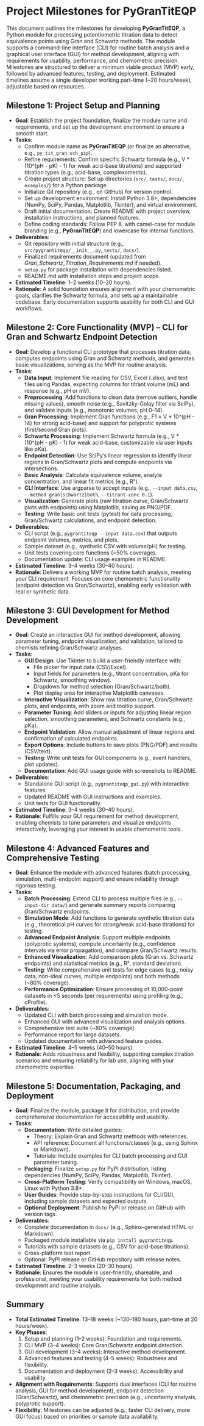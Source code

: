 # Project Milestones for PyGranTitEQP

This document outlines the milestones for developing **PyGranTitEQP**, a Python module for processing potentiometric titration data to detect equivalence points using Gran and Schwartz methods. The module supports a command-line interface (CLI) for routine batch analysis and a graphical user interface (GUI) for method development, aligning with requirements for usability, performance, and chemometric precision. Milestones are structured to deliver a minimum viable product (MVP) early, followed by advanced features, testing, and deployment. Estimated timelines assume a single developer working part-time (~20 hours/week), adjustable based on resources.

## Milestone 1: Project Setup and Planning
- **Goal**: Establish the project foundation, finalize the module name and requirements, and set up the development environment to ensure a smooth start.
- **Tasks**:
  - Confirm module name as **PyGranTitEQP** (or finalize an alternative, e.g., `py_tit_gran_sch_pip`).
  - Refine requirements: Confirm specific Schwartz formula (e.g., V * (10^(pH - pK) - 1) for weak acid-base titrations) and supported titration types (e.g., acid-base, complexometric).
  - Create project structure: Set up directories (`src/`, `tests/`, `docs/`, `examples/`) for a Python package.
  - Initialize Git repository (e.g., on GitHub) for version control.
  - Set up development environment: Install Python 3.8+, dependencies (NumPy, SciPy, Pandas, Matplotlib, Tkinter), and virtual environment.
  - Draft initial documentation: Create README with project overview, installation instructions, and planned features.
  - Define coding standards: Follow PEP 8, with camel-case for module branding (e.g., **PyGranTitEQP**) and lowercase for internal functions.
- **Deliverables**:
  - Git repository with initial structure (e.g., `src/pygrantiteqp/__init__.py`, `tests/`, `docs/`).
  - Finalized requirements document (updated from *Gran_Schwartz_Titration_Requirements.md* if needed).
  - `setup.py` for package installation with dependencies listed.
  - README.md with installation steps and project scope.
- **Estimated Timeline**: 1–2 weeks (10–20 hours).
- **Rationale**: A solid foundation ensures alignment with your chemometric goals, clarifies the Schwartz formula, and sets up a maintainable codebase. Early documentation supports usability for both CLI and GUI workflows.

## Milestone 2: Core Functionality (MVP) – CLI for Gran and Schwartz Endpoint Detection
- **Goal**: Develop a functional CLI prototype that processes titration data, computes endpoints using Gran and Schwartz methods, and generates basic visualizations, serving as the MVP for routine analysis.
- **Tasks**:
  - **Data Input**: Implement file reading for CSV, Excel (.xlsx), and text files using Pandas, expecting columns for titrant volume (mL) and response (e.g., pH or mV).
  - **Preprocessing**: Add functions to clean data (remove outliers, handle missing values), smooth noise (e.g., Savitzky-Golay filter via SciPy), and validate inputs (e.g., monotonic volumes, pH 0–14).
  - **Gran Processing**: Implement Gran functions (e.g., F1 = V * 10^(pH - 14) for strong acid-base) and support for polyprotic systems (first/second Gran plots).
  - **Schwartz Processing**: Implement Schwartz formula (e.g., V * (10^(pH - pK) - 1) for weak acid-base, customizable via user inputs like pKa).
  - **Endpoint Detection**: Use SciPy’s linear regression to identify linear regions in Gran/Schwartz plots and compute endpoints via intersections.
  - **Basic Analysis**: Calculate equivalence volume, analyte concentration, and linear fit metrics (e.g., R²).
  - **CLI Interface**: Use argparse to accept inputs (e.g., `--input data.csv`, `--method gran|schwartz|both`, `--titrant-conc 0.1`).
  - **Visualization**: Generate plots (raw titration curve, Gran/Schwartz plots with endpoints) using Matplotlib, saving as PNG/PDF.
  - **Testing**: Write basic unit tests (pytest) for data processing, Gran/Schwartz calculations, and endpoint detection.
- **Deliverables**:
  - CLI script (e.g., `pygrantiteqp --input data.csv`) that outputs endpoint volumes, metrics, and plots.
  - Sample dataset (e.g., synthetic CSV with volume/pH) for testing.
  - Unit tests covering core functions (~50% coverage).
  - Documentation update: CLI usage examples in README.
- **Estimated Timeline**: 3–4 weeks (30–40 hours).
- **Rationale**: Delivers a working MVP for routine batch analysis, meeting your CLI requirement. Focuses on core chemometric functionality (endpoint detection via Gran/Schwartz), enabling early validation with real or synthetic data.

## Milestone 3: GUI Development for Method Development
- **Goal**: Create an interactive GUI for method development, allowing parameter tuning, endpoint visualization, and validation, tailored to chemists refining Gran/Schwartz analyses.
- **Tasks**:
  - **GUI Design**: Use Tkinter to build a user-friendly interface with:
    - File picker for input data (CSV/Excel).
    - Input fields for parameters (e.g., titrant concentration, pKa for Schwartz, smoothing window).
    - Dropdown for method selection (Gran/Schwartz/both).
    - Plot display area for interactive Matplotlib canvases.
  - **Interactive Visualization**: Show raw titration curve, Gran/Schwartz plots, and endpoints, with zoom and tooltip support.
  - **Parameter Tuning**: Add sliders or inputs for adjusting linear region selection, smoothing parameters, and Schwartz constants (e.g., pKa).
  - **Endpoint Validation**: Allow manual adjustment of linear regions and confirmation of calculated endpoints.
  - **Export Options**: Include buttons to save plots (PNG/PDF) and results (CSV/text).
  - **Testing**: Write unit tests for GUI components (e.g., event handlers, plot updates).
  - **Documentation**: Add GUI usage guide with screenshots to README.
- **Deliverables**:
  - Standalone GUI script (e.g., `pygrantiteqp_gui.py`) with interactive features.
  - Updated README with GUI instructions and examples.
  - Unit tests for GUI functionality.
- **Estimated Timeline**: 3–4 weeks (30–40 hours).
- **Rationale**: Fulfills your GUI requirement for method development, enabling chemists to tune parameters and visualize endpoints interactively, leveraging your interest in usable chemometric tools.

## Milestone 4: Advanced Features and Comprehensive Testing
- **Goal**: Enhance the module with advanced features (batch processing, simulation, multi-endpoint support) and ensure reliability through rigorous testing.
- **Tasks**:
  - **Batch Processing**: Extend CLI to process multiple files (e.g., `--input-dir data/`) and generate summary reports comparing Gran/Schwartz endpoints.
  - **Simulation Mode**: Add functions to generate synthetic titration data (e.g., theoretical pH curves for strong/weak acid-base titrations) for testing.
  - **Advanced Endpoint Analysis**: Support multiple endpoints (polyprotic systems), compute uncertainty (e.g., confidence intervals via error propagation), and compare Gran/Schwartz results.
  - **Enhanced Visualization**: Add comparison plots (Gran vs. Schwartz endpoints) and statistical metrics (e.g., R², standard deviation).
  - **Testing**: Write comprehensive unit tests for edge cases (e.g., noisy data, non-ideal curves, multiple endpoints) and both methods (~80% coverage).
  - **Performance Optimization**: Ensure processing of 10,000-point datasets in <5 seconds (per requirements) using profiling (e.g., cProfile).
- **Deliverables**:
  - Updated CLI with batch processing and simulation mode.
  - Enhanced GUI with advanced visualization and analysis options.
  - Comprehensive test suite (~80% coverage).
  - Performance report for large datasets.
  - Updated documentation with advanced feature guides.
- **Estimated Timeline**: 4–5 weeks (40–50 hours).
- **Rationale**: Adds robustness and flexibility, supporting complex titration scenarios and ensuring reliability for lab use, aligning with your chemometric expertise.

## Milestone 5: Documentation, Packaging, and Deployment
- **Goal**: Finalize the module, package it for distribution, and provide comprehensive documentation for accessibility and usability.
- **Tasks**:
  - **Documentation**: Write detailed guides:
    - Theory: Explain Gran and Schwartz methods with references.
    - API reference: Document all functions/classes (e.g., using Sphinx or Markdown).
    - Tutorials: Include examples for CLI batch processing and GUI parameter tuning.
  - **Packaging**: Finalize `setup.py` for PyPI distribution, listing dependencies (NumPy, SciPy, Pandas, Matplotlib, Tkinter).
  - **Cross-Platform Testing**: Verify compatibility on Windows, macOS, Linux with Python 3.8+.
  - **User Guides**: Provide step-by-step instructions for CLI/GUI, including sample datasets and expected outputs.
  - **Optional Deployment**: Publish to PyPI or release on GitHub with version tags.
- **Deliverables**:
  - Complete documentation in `docs/` (e.g., Sphinx-generated HTML or Markdown).
  - Packaged module installable via `pip install pygrantiteqp`.
  - Tutorials with sample datasets (e.g., CSV for acid-base titrations).
  - Cross-platform test report.
  - Optional: PyPI release or GitHub repository with release notes.
- **Estimated Timeline**: 2–3 weeks (20–30 hours).
- **Rationale**: Ensures the module is user-friendly, shareable, and professional, meeting your usability requirements for both method development and routine analysis.

## Summary
- **Total Estimated Timeline**: 13–18 weeks (~130–180 hours, part-time at 20 hours/week).
- **Key Phases**:
  1. Setup and planning (1–2 weeks): Foundation and requirements.
  2. CLI MVP (3–4 weeks): Core Gran/Schwartz endpoint detection.
  3. GUI development (3–4 weeks): Interactive method development.
  4. Advanced features and testing (4–5 weeks): Robustness and flexibility.
  5. Documentation and deployment (2–3 weeks): Accessibility and usability.
- **Alignment with Requirements**: Supports dual interfaces (CLI for routine analysis, GUI for method development), endpoint detection (Gran/Schwartz), and chemometric precision (e.g., uncertainty analysis, polyprotic support).
- **Flexibility**: Milestones can be adjusted (e.g., faster CLI delivery, more GUI focus) based on priorities or sample data availability.

